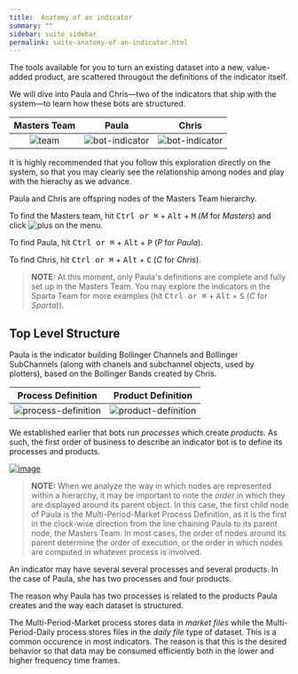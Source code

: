 ```yaml
---
title:  Anatomy of an indicator
summary: ""
sidebar: suite_sidebar
permalink: suite-anatomy-of-an-indicator.html
---
```


The tools available for you to turn an existing dataset into a new, value-added product, are scattered througout the definitions of the indicator itself.

We will dive into Paula and Chris—two of the indicators that ship with the system—to learn how these bots are structured. 

| Masters Team | Paula | Chris |
| :---: | :---: | :---: |
| ![team](https://user-images.githubusercontent.com/13994516/70050816-24066080-15d0-11ea-83c4-f16b71007ecb.png) | ![bot-indicator](https://user-images.githubusercontent.com/13994516/67079733-000fcc80-f194-11e9-98d7-3426dd956d65.png) | ![bot-indicator](https://user-images.githubusercontent.com/13994516/67079733-000fcc80-f194-11e9-98d7-3426dd956d65.png) |

It is highly recommended that you follow this exploration directly on the system, so that you may clearly see the relationship among nodes and play with the hierachy as we advance. 

Paula and Chris are offspring nodes of the Masters Team hierarchy. 

To find the Masters team, hit <kbd>Ctrl or &#8984;</kbd> + <kbd>Alt</kbd> + <kbd>M</kbd> (*M* for *Masters*) and click ![plus](https://user-images.githubusercontent.com/13994516/70042962-121cc180-15c0-11ea-8322-018f78524f39.PNG) on the menu. 

To find Paula, hit <kbd>Ctrl or &#8984;</kbd> + <kbd>Alt</kbd> + <kbd>P</kbd> (*P* for *Paula*).

To find Chris, hit <kbd>Ctrl or &#8984;</kbd> + <kbd>Alt</kbd> + <kbd>C</kbd> (*C* for *Chris*).

> **NOTE:** At this moment, only Paula's definitions are complete and fully set up in the Masters Team. You may explore the indicators in the Sparta Team for more examples (hit <kbd>Ctrl or &#8984;</kbd> + <kbd>Alt</kbd> + <kbd>S</kbd> (*C* for *Sparta*)).

## Top Level Structure

Paula is the indicator building Bollinger Channels and Bollinger SubChannels (along with chanels and subchannel objects, used by plotters), based on the Bollinger Bands created by Chris.

| Process Definition | Product Definition |
| :---: | :---: |
| ![process-definition](https://user-images.githubusercontent.com/13994516/68941695-e075bf00-07a6-11ea-9386-3fd0f3979719.png) | ![product-definition](https://user-images.githubusercontent.com/13994516/68941696-e075bf00-07a6-11ea-9a6c-8c2b7d8dd6f7.png) |

We established earlier that bots run *processes* which create *products*. As such, the first order of business to describe an indicator bot is to define its processes and products.

[![image](https://user-images.githubusercontent.com/13994516/68942711-8cb8a500-07a9-11ea-9e87-8fac12e3a143.png)](https://user-images.githubusercontent.com/13994516/68942711-8cb8a500-07a9-11ea-9e87-8fac12e3a143.png)

> **NOTE:** When we analyze the way in which nodes are represented within a hierarchy, it may be important to note the *order* in which they are displayed around its parent object. In this case, the first child node of Paula is the Multi-Period-Market Process Definition, as it is the first in the clock-wise direction from the line chaining Paula to its parent node, the Masters Team. In most cases, the order of nodes around its parent determine the order of execution, or the order in which nodes are computed in whatever process is involved.

An indicator may have several several processes and several products. In the case of Paula, she has two processes and four products.

The reason why Paula has two processes is related to the products Paula creates and the way each dataset is structured. 

The Multi-Period-Market process stores data in *market files* while the Multi-Period-Daily process stores files in the *daily file* type of dataset. This is a common occurence in most indicators. The reason is that this is the desired behavior so that data may be consumed efficiently both in the lower and higher frequency time frames.

